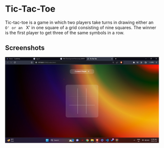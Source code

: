 # Tic-Tac-Toe

Tic-tac-toe is a game in which two players take turns in drawing either an `O' or an ` X' in one square of a grid consisting of nine squares. The winner is the first player to get three of the same symbols in a row.


## Screenshots

![App Screenshot](./screen%20shot%20.png)


